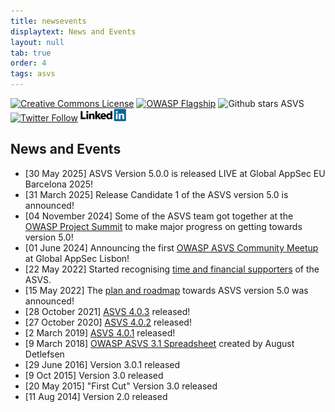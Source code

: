 ```yaml
---
title: newsevents
displaytext: News and Events
layout: null
tab: true
order: 4
tags: asvs
---
```

[![Creative Commons License](https://licensebuttons.net/l/by-sa/4.0/88x31.png)](https://creativecommons.org/licenses/by-sa/4.0/ "CC BY-SA 4.0")
[![OWASP Flagship](https://img.shields.io/badge/owasp-flagship%20project-48A646.svg)](https://www.owasp.org/index.php/Category:OWASP_Project#tab=Project_Inventory)
![Github stars ASVS](https://img.shields.io/github/stars/OWASP/asvs?label=Stars%20ASVS&style=social)
[![Twitter Follow](https://img.shields.io/twitter/follow/OWASP_ASVS.svg?style=social&label=Follow)](https://twitter.com/OWASP_ASVS)
[<img src="./assets/images/LinkedIn_Logo.svg" height=20>](https://www.linkedin.com/company/owasp-asvs/)


## News and Events
* [30 May 2025] ASVS Version 5.0.0 is released LIVE at Global AppSec EU Barcelona 2025!
* [31 March 2025] Release Candidate 1 of the ASVS version 5.0 is announced!
* [04 November 2024] Some of the ASVS team got together at the [OWASP Project Summit](https://web.archive.org/web/20250000000000*/https://owaspprojectsummit.org/) to make major progress on getting towards version 5.0!
* [01 June 2024] Announcing the first [OWASP ASVS Community Meetup](https://owasp.org/www-project-application-security-verification-standard/#div-meetup) at Global AppSec Lisbon!
* [22 May 2022] Started recognising [time and financial supporters](https://owasp.org/www-project-application-security-verification-standard/#div-supporters) of the ASVS.
* [15 May 2022] The [plan and roadmap](https://owasp.org/blog/2022/05/15/asvs-5.0-roadmap.html) towards ASVS version 5.0 was announced!
* [28 October 2021] [ASVS 4.0.3](https://github.com/OWASP/ASVS/tree/v4.0.3#latest-stable-version---403) released!
* [27 October 2020] [ASVS 4.0.2](https://github.com/OWASP/ASVS/tree/v4.0.2#latest-stable-version---402) released!
* [2 March 2019] [ASVS 4.0.1](https://github.com/OWASP/ASVS/tree/v4.0.1/4.0) released!
* [9 March 2018] [OWASP ASVS 3.1 Spreadsheet](https://docs.google.com/spreadsheets/d/1ic7gsib--Cn4ujrA8rhvzuUmMFpQ2Jkl96SZDCEtqJg/edit?ts=5a6bafe1#gid=950526877) created by August Detlefsen
* [29 June 2016] Version 3.0.1 released
* [9 Oct 2015] Version 3.0 released
* [20 May 2015] "First Cut" Version 3.0 released
* [11 Aug 2014] Version 2.0 released
